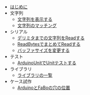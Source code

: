 * [はじめに](README.md)
* 文字列
	* [文字列を表示する](/string/001print.md)
	* [文字列のマッチング](/string/002match.md)
* シリアル
	* [デリミタまでの文字列をReadする](/serial/002input_until.md)
	* [ReadBytesでまとめてReadする](/serial/003read_bytes.md)
	* [バッファサイズを変更する](/serial/004size.md)
* テスト
	* [ArduinoUnitでUnitテストする](/test/001arduino_unit.md)
* ライブラリ
	* [ライブラリの一覧](/library/001list.md)
* ケース試作
	* [ArduinoとFaBoの穴の位置](/case/001hole.md)